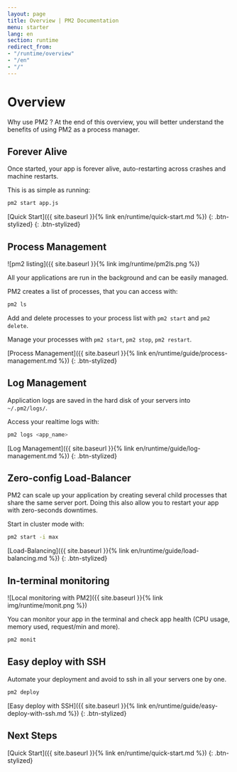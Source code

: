 ```yaml
---
layout: page
title: Overview | PM2 Documentation
menu: starter
lang: en
section: runtime
redirect_from:
- "/runtime/overview"
- "/en"
- "/"
---
```


# Overview

Why use PM2 ? At the end of this overview, you will better understand the benefits of using PM2 as a process manager.

## Forever Alive

Once started, your app is forever alive, auto-restarting across crashes and machine restarts.

This is as simple as running:
```bash
pm2 start app.js
```

[Quick Start]({{ site.baseurl }}{% link en/runtime/quick-start.md %})
{: .btn-stylized}
{: .btn-stylized}

## Process Management

![pm2 listing]({{ site.baseurl }}{% link img/runtime/pm2ls.png %})

All your applications are run in the background and can be easily managed.

PM2 creates a list of processes, that you can access with:

```bash
pm2 ls
```

Add and delete processes to your process list with `pm2 start` and `pm2 delete`.

Manage your processes with `pm2 start`, `pm2 stop`, `pm2 restart`.

[Process Management]({{ site.baseurl }}{% link en/runtime/guide/process-management.md %})
{: .btn-stylized}


## Log Management

Application logs are saved in the hard disk of your servers into `~/.pm2/logs/`.

Access your realtime logs with:

```bash
pm2 logs <app_name>
```

[Log Management]({{ site.baseurl }}{% link en/runtime/guide/log-management.md %})
{: .btn-stylized}


## Zero-config Load-Balancer

PM2 can scale up your application by creating several child processes that share the same server port. Doing this also allow you to restart your app with zero-seconds downtimes.

Start in cluster mode with:
```bash
pm2 start -i max
```

[Load-Balancing]({{ site.baseurl }}{% link en/runtime/guide/load-balancing.md %})
{: .btn-stylized}

## In-terminal monitoring

![Local monitoring with PM2]({{ site.baseurl }}{% link img/runtime/monit.png %})

You can monitor your app in the terminal and check app health (CPU usage, memory used, request/min and more).

```bash
pm2 monit
```

## Easy deploy with SSH

Automate your deployment and avoid to ssh in all your servers one by one.

```bash
pm2 deploy
```

[Easy deploy with SSH]({{ site.baseurl }}{% link en/runtime/guide/easy-deploy-with-ssh.md %})
{: .btn-stylized}

## Next Steps

[Quick Start]({{ site.baseurl }}{% link en/runtime/quick-start.md %})
{: .btn-stylized}
